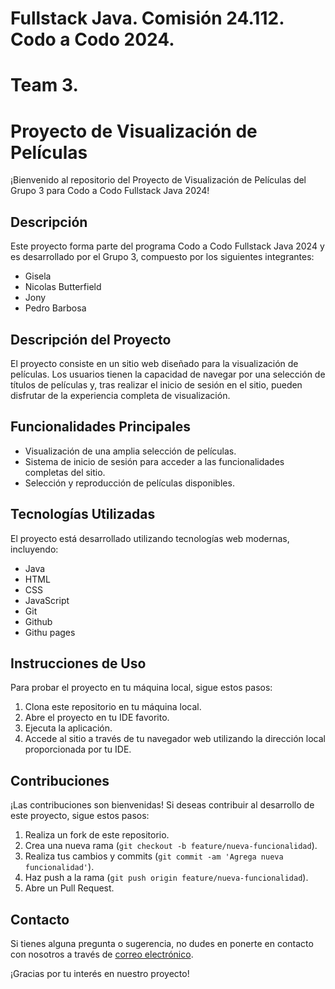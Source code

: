 # Fullstack Java. Comisión 24.112. Codo a Codo 2024.
# Team 3.
# Proyecto de Visualización de Películas

¡Bienvenido al repositorio del Proyecto de Visualización de Películas del Grupo 3 para Codo a Codo Fullstack Java 2024!

## Descripción

Este proyecto forma parte del programa Codo a Codo Fullstack Java 2024 y es desarrollado por el Grupo 3, compuesto por los siguientes integrantes:

- Gisela
- Nicolas Butterfield
- Jony
- Pedro Barbosa

## Descripción del Proyecto

El proyecto consiste en un sitio web diseñado para la visualización de películas. Los usuarios tienen la capacidad de navegar por una selección de títulos de películas y, tras realizar el inicio de sesión en el sitio, pueden disfrutar de la experiencia completa de visualización.

## Funcionalidades Principales

- Visualización de una amplia selección de películas.
- Sistema de inicio de sesión para acceder a las funcionalidades completas del sitio.
- Selección y reproducción de películas disponibles.

## Tecnologías Utilizadas

El proyecto está desarrollado utilizando tecnologías web modernas, incluyendo:

- Java
- HTML
- CSS
- JavaScript
- Git
- Github
- Githu pages

## Instrucciones de Uso

Para probar el proyecto en tu máquina local, sigue estos pasos:

1. Clona este repositorio en tu máquina local.
2. Abre el proyecto en tu IDE favorito.
3. Ejecuta la aplicación.
4. Accede al sitio a través de tu navegador web utilizando la dirección local proporcionada por tu IDE.

## Contribuciones

¡Las contribuciones son bienvenidas! Si deseas contribuir al desarrollo de este proyecto, sigue estos pasos:

1. Realiza un fork de este repositorio.
2. Crea una nueva rama (`git checkout -b feature/nueva-funcionalidad`).
3. Realiza tus cambios y commits (`git commit -am 'Agrega nueva funcionalidad'`).
4. Haz push a la rama (`git push origin feature/nueva-funcionalidad`).
5. Abre un Pull Request.

## Contacto

Si tienes alguna pregunta o sugerencia, no dudes en ponerte en contacto con nosotros a través de [correo electrónico](nicobutter@gmail.com).

¡Gracias por tu interés en nuestro proyecto!
